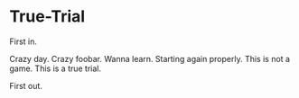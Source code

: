 # True-Trial
First in.

Crazy day.
Crazy foobar.
Wanna learn.
Starting again properly.
This is not a game.
This is a true trial.

First out.
